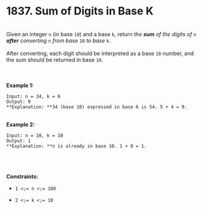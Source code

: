 # 1837. Sum of Digits in Base K

<br />Given an integer `n` (in base `10`) and a base `k`, return <em>the **sum** of the digits of </em>`n`<em> **after** converting </em>`n`<em> from base </em>`10`<em> to base </em>`k`.<br />
<br />After converting, each digit should be interpreted as a base `10` number, and the sum should be returned in base `10`.<br />
<br /> <br />
<br />**Example 1:**<br />
```
Input: n = 34, k = 6
Output: 9
**Explanation: **34 (base 10) expressed in base 6 is 54. 5 + 4 = 9.
```
<br />**Example 2:**<br />
```
Input: n = 10, k = 10
Output: 1
**Explanation: **n is already in base 10. 1 + 0 = 1.
```
<br /> <br />
<br />**Constraints:**<br />

* `1 <;= n <;= 100`

* `2 <;= k <;= 10`